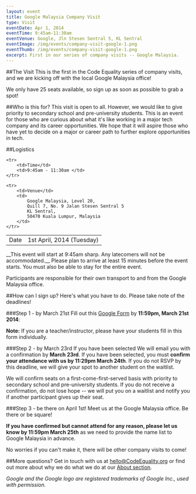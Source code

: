 ```yaml
---
layout: event
title: Google Malaysia Company Visit
type: Visit
eventDate: Apr 1, 2014
eventTime: 9:45am-11:30am
eventVenue: Google, Jln Stesen Sentral 5, KL Sentral
eventImage: /img/events/company-visit-google-1.png
eventThumb: /img/events/company-visit-google-1.png
excerpt: First in our series of company visits -- Google Malaysia.
---
```


##The Visit
This is the first in the Code Equality series of company visits, and we are kicking off with the local Google Malaysia office! 

We only have 25 seats available, so sign up as soon as possible to grab a spot! 

##Who is this for?
This visit is open to all. However, we would like to give priority to secondary school and pre-university students. This is an event for those who are curious about what it's like working in a major tech company and its career opportunities. We hope that it will aspire those who have yet to decide on a major or career path to further explore opportunities in tech.

##Logistics

<table class="ce-event-details-table">
	<tr>
		<td> Date  </td>
	 	<td> 1st April, 2014 (Tuesday) </td>
	</tr>

	<tr>
		<td>Time</td>
		<td>9:45am - 11:30am </td>
	</tr>

	<tr>
		<td>Venue</td>
		<td> 
			Google Malaysia, Level 20,
			Quill 7, No. 9 Jalan Stesen Sentral 5
			KL Sentral,
			50470 Kuala Lumpur, Malaysia
		</td>
	</tr>
</table>
__This event will start at 9:45am sharp. Any latecomers will not be accommodated.__ Please plan to arrive at least 15 minutes before the event starts. You must also be able to stay for the entire event.

Participants are responsible for their own transport to and from the Google Malaysia office.

##How can I sign up?
Here's what you have to do. Please take note of the deadlines!

###Step 1 - by March 21st
Fill out this <a href="http://bit.ly/1dHbyzS" target="_blank">Google Form</a> by __11:59pm, March 21st 2014__: 

__Note:__ If you are a teacher/instructor, please have your students fill in this form individually.

###Step 2 - by March 23rd
If you have been selected We will email you with a confirmation by __March 23rd__. If you have been selected, you must __confirm your attendance with us by 11:29pm March 24th__. If you do not RSVP by this deadline, we will give your spot to another student on the waitlist.

We will confirm seats on a first-come-first-served basis with priority to secondary school and pre-university students. If you do not receive a confirmation, do not lose hope -- we will put you on a waitlist and notify you if another participant gives up their seat. 

###Step 3 - be there on April 1st!
Meet us at the Google Malaysia office. Be there or be square!

__If you have confirmed but cannot attend for any reason, please let us know by 11:59pm March 25th__ as we need to provide the name list to Google Malaysia in advance. 

No worries if you can't make it, there will be other company visits to come!


##More questions?
Get in touch with us at [hello@CodeEquality.org](mailto:hello@CodeEquality.org) or find out more about why we do what we do at our [About section](http://codeequality.org#about).

_Google and the Google logo are registered trademarks of Google Inc., used with permission._
